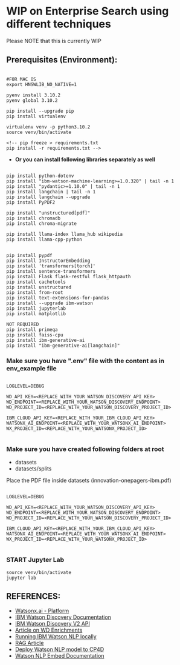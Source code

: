 # WIP on Enterprise Search using different techniques

Please NOTE that this is currently WIP

## Prerequisites (Environment):

```

#FOR MAC OS
export HNSWLIB_NO_NATIVE=1

pyenv install 3.10.2
pyenv global 3.10.2

pip install --upgrade pip
pip install virtualenv

virtualenv venv -p python3.10.2
source venv/bin/activate

<!-- pip freeze > requirements.txt
pip install -r requirements.txt -->

```

  - **Or you can install following libraries separately as well**

```

pip install python-dotenv
pip install "ibm-watson-machine-learning>=1.0.320" | tail -n 1
pip install "pydantic>=1.10.0" | tail -n 1
pip install langchain | tail -n 1
pip install langchain --upgrade
pip install PyPDF2

pip install "unstructured[pdf]"
pip install chromadb
pip install chroma-migrate

pip install llama-index llama_hub wikipedia
pip install llama-cpp-python


pip install pypdf
pip install InstructorEmbedding
pip install 'transformers[torch]'
pip install sentence-transformers
pip install Flask flask-restful flask_httpauth
pip install cachetools
pip install unstructured
pip install from-root
pip install text-extensions-for-pandas
pip install --upgrade ibm-watson
pip install jupyterlab
pip install matplotlib

NOT REQUIRED
pip install primeqa
pip install faiss-cpu
pip install ibm-generative-ai
pip install "ibm-generative-ai[langchain]"

```

### Make sure you have ".env" file with the content as in env_example file

```

LOGLEVEL=DEBUG

WD_API_KEY=<REPLACE_WITH_YOUR_WATSON_DISCOVERY_API_KEY>
WD_ENDPOINT=<REPLACE_WITH_YOUR_WATSON_DISCOVERY_ENDPOINT>
WD_PROJECT_ID=<REPLACE_WITH_YOUR_WATSON_DISCOVERY_PROJECT_ID>

IBM_CLOUD_API_KEY=<REPLACE_WITH_YOUR_IBM_CLOUD_API_KEY>
WATSONX_AI_ENDPOINT=<REPLACE_WITH_YOUR_WATSONX_AI_ENDPOINT>
WX_PROJECT_ID=<REPLACE_WITH_YOUR_WATSONX_PROJECT_ID>


```

### Make sure you have created following folders at root

  - datasets
  - datasets/splits

Place the PDF file inside datasets (innovation-onepagers-ibm.pdf)

```

LOGLEVEL=DEBUG

WD_API_KEY=<REPLACE_WITH_YOUR_WATSON_DISCOVERY_API_KEY>
WD_ENDPOINT=<REPLACE_WITH_YOUR_WATSON_DISCOVERY_ENDPOINT>
WD_PROJECT_ID=<REPLACE_WITH_YOUR_WATSON_DISCOVERY_PROJECT_ID>

IBM_CLOUD_API_KEY=<REPLACE_WITH_YOUR_IBM_CLOUD_API_KEY>
WATSONX_AI_ENDPOINT=<REPLACE_WITH_YOUR_WATSONX_AI_ENDPOINT>
WX_PROJECT_ID=<REPLACE_WITH_YOUR_WATSONX_PROJECT_ID>


```

### START Jupyter Lab

```
source venv/bin/activate
jupyter lab

```


## REFERENCES:

  - [Watsonx.ai - Platform](https://dataplatform.cloud.ibm.com/wx/home?context=wx)
  - [IBM Watson Discovery Documentation](https://cloud.ibm.com/docs/discovery-data?topic=discovery-data-upload-data)
  - [IBM Watson Discovery V2 API](https://cloud.ibm.com/apidocs/discovery-data#adddocument)
  - [Article on WD Enrichments](https://community.ibm.com/community/user/ai-datascience/blogs/bill-murdock1/2022/01/14/enriching-your-documents-can-make-search-more-effe)
  - [Running IBM Watson NLP locally](https://heidloff.net/article/running-ibm-watson-nlp-locally-in-containers/)
  - [RAG Article](https://medium.com/towards-generative-ai/superknowa-simplest-framework-yet-to-swiftly-build-enterprise-rag-solutions-at-scale-ca90b49be28a)
  - [Deploy Watson NLP model to CP4D](https://medium.com/@alex.lang/deploy-watson-nlp-models-in-ibm-cloud-pak-for-data-f16b4d8b0cc7)
  - [Watson NLP Embed Documentation](https://www.ibm.com/docs/en/watson-libraries?topic=models-creating-custom)
  
